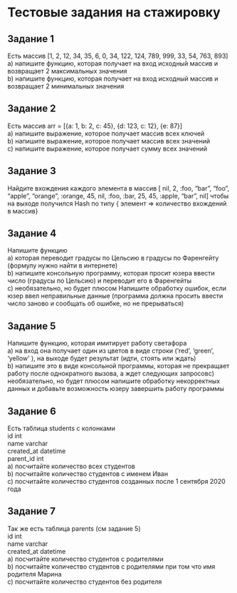 # Тестовые задания на стажировку
## Задание 1
Есть массив
[1, 2, 12, 34, 35, 6, 0, 34, 122, 124, 789, 999, 33, 54, 763, 893] <br />
a) напишите функцию, которая получает на вход исходный массив и возвращает 2
максимальных значения <br />
b) напишите функцию, которая получает на вход исходный массив и возвращает 2
минимальных значения <br />

## Задание 2
Есть массив
arr = [{a: 1, b: 2, c: 45}, {d: 123, c: 12}, {e: 87}] <br />
a) напишите выражение, которое получает массив всех ключей <br />
b) напишите выражение, которое получает массив всех значений <br />
с) напишите выражение, которое получает сумму всех значений <br />

## Задание 3
Найдите вхождения каждого элемента в массив
[ nil, 2, :foo, “bar”, “foo”, “apple”, “orange”, :orange, 45, nil, 
:foo, :bar, 25, 45, :apple, “bar”, nil]
чтобы на выходе получился Hash по типу { элемент => количество вхождений в
массив}

## Задание 4
Напишите функцию <br />
a) которая переводит градусы по Цельсию в градусы по Фаренгейту (формулу нужно
найти в интернете) <br />
b) напишите консольную программу, которая просит юзера ввести число (градусы по
Цельсию) и переводит его в Фаренгейты <br />
с) необязательно, но будет плюсом Напишите обработку ошибок, если юзер ввел
неправильные данные (программа должна просить ввести число заново и сообщать об
ошибке, но не прерываться)

## Задание 5
Напишите функцию, которая имитирует работу светафора <br />
a) на вход она получает один из цветов в виде строки (‘red’, ‘green’, ‘yellow’ ), на выходе
будет результат (идти, стоять или ждать) <br />
b) напишите это в виде консольной программы, которая не прекращает работу после
однократного вызова, а ждет следующих запросовc) необязательно, но будет плюсом напишите обработку некорректных данных и
добавьте возможность юзеру завершить работу программы

## Задание 6
Есть таблица students с колонками <br />
id int <br />
name varchar <br />
created_at datetime <br />
parent_id int <br />
a) посчитайте количество всех студентов <br />
b) посчитайте количество студентов с именем Иван <br />
c) посчитайте количество студентов созданных после 1 сентября 2020 года <br />

## Задание 7
Так же есть таблица parents (см задание 5) <br />
id int <br />
name varchar <br />
created_at datetime <br />
a) посчитайте количество студентов с родителями <br />
b) посчитайте количество студентов с родителями при том что имя родителя Марина <br />
c) посчитайте количество студентов без родителя <br />